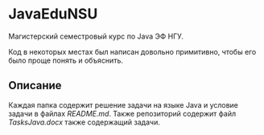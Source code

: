 # JavaEduNSU
 
Магистерский семестровый курс по Java ЭФ НГУ.

Код в некоторых местах был написан довольно примитивно, чтобы его было проще понять и объяснить.

## Описание

Каждая папка содержит решение задачи на языке Java и условие задачи в файлах *README.md*. Также репозиторий содержит файл *TasksJava.docx* также содержащий задачи.
